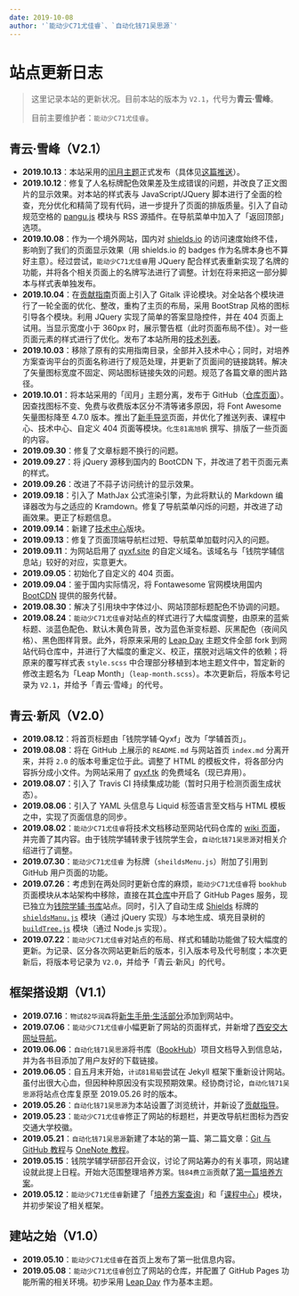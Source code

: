```yaml
---
date: 2019-10-08
author: '`能动少C71尤佳睿`、`自动化钱71吴思源`'
---
```


# 站点更新日志
> 这里记录本站的更新状况。目前本站的版本为 `V2.1`，代号为**青云·雪峰**。
>
> 目前主要维护者：`能动少C71尤佳睿`。

## 青云·雪峰（V2.1）
- **2019.10.13**：本站采用的[闰月主题](https://github.com/qyxf/leap-month)正式发布（具体见[这篇推送](/2019/10/13/leap-month-is-released)）。
- **2019.10.12**：修复了人名标牌配色效果差及生成错误的问题，并改良了正文图片的显示效果。对本站的样式表与 JavaScript/JQuery 脚本进行了全面的检查，充分优化和精简了现有代码，进一步提升了页面的排版质量。引入了自动规范空格的 [pangu.js](https://github.com/vinta/pangu.js) 模块与 RSS 源插件。在导航菜单中加入了「返回顶部」选项。
- **2019.10.08**：作为一个境外网站，国内对 [shields.io](https://shields.io) 的访问速度始终不佳，影响到了我们的页面显示效果（用 shields.io 的 badges 作为名牌本身也不算好主意）。经过尝试，`能动少C71尤佳睿`用 JQuery 配合样式表重新实现了名牌的功能，并将各个相关页面上的名牌写法进行了调整。计划在将来把这一部分脚本与样式表单独发布。
- **2019.10.04**：在[贡献指南](/contribution)页面上引入了 Gitalk 评论模块。对全站各个模块进行了一轮全面的优化、整改，重构了主页的布局，采用 BootStrap 风格的图标引导各个模块。利用 JQuery 实现了简单的答案显隐控件，并在 404 页面上试用。当显示宽度小于 360px 时，展示警告框（此时页面布局不佳）。对一些页面元素的样式进行了优化。发布了本站所用的[技术列表](/technique/website-tech-list)。
- **2019.10.03**：移除了原有的实用指南目录，全部并入技术中心；同时，对培养方案查询平台的页面名称进行了规范处理，并更新了页面间的链接跳转。解决了矢量图标宽度不固定、网站图标链接失效的问题。规范了各篇文章的图片路径。
- **2019.10.01**：将本站采用的「闰月」主题分离，发布于 GitHub（[仓库页面](https://github.com/qyxf/leap-month)）。因查找图标不变、免费与收费版本区分不清等诸多原因，将 Font Awesome 矢量图标降至 4.7.0 版本。推出了[新手导览](/welcome)页面，并优化了推送列表、课程中心、技术中心、自定义 404 页面等模块。`化生81高旭帆` 撰写、排版了一些页面的内容。
- **2019.09.30**：修复了文章标题不换行的问题。
- **2019.09.27**：将 jQuery 源移到国内的 BootCDN 下，并改进了若干页面元素的样式。
- **2019.09.26**：改进了不蒜子访问统计的显示效果。
- **2019.09.18**：引入了 MathJax 公式渲染引擎，为此将默认的 Markdown 编译器改为与之适应的 Kramdown。修复了导航菜单闪烁的问题，并改进了动画效果。更正了标题信息。
- **2019.09.14**：新建了[技术中心](/technique)版块。
- **2019.09.13**：修复了页面顶端导航栏过短、导航菜单加载时闪入的问题。
- **2019.09.11**：为网站启用了 [qyxf.site](https://qyxf.site/) 的自定义域名。该域名与「钱院学辅信息站」较好的对应，实意更大。
- **2019.09.05**：初始化了自定义的 404 页面。
- **2019.09.04**：鉴于国内实际情况，将 Fontawesome 官网模块用国内 [BootCDN](https://www.bootcdn.cn) 提供的服务代替。
- **2019.08.30**：解决了引用块中字体过小、网站顶部标题配色不协调的问题。
- **2019.08.24**：`能动少C71尤佳睿`对站点的样式进行了大幅度调整，由原来的蓝紫标题、淡蓝色配色、默认木黄色背景，改为蓝色渐变标题、灰黑配色（夜间风格）、黑色图样背景。此外，将原来采用的 [Leap Day](https://github.com/pages-themes/leap-day) 主题文件全部 fork 到网站代码仓库中，并进行了大幅度的重定义、校正，摆脱对远端文件的依赖；将原来的覆写样式表 `style.scss` 中合理部分移植到本地主题文件中，暂定新的修改主题名为「Leap Month」（`leap-month.scss`）。本次更新后，将版本号记录为 `V2.1`，并给予「青云·雪峰」的代号。


## 青云·新风（V2.0）
- **2019.08.12**：将首页标题由「钱院学辅·Qyxf」改为「学辅首页」。
- **2019.08.08**：将在 GitHub 上展示的 `README.md` 与网站首页 `index.md` 分离开来，并将 `2.0` 的版本号重定位于此。调整了 HTML 的模板文件，将各部分内容拆分成小文件。为网站采用了 [qyxf.tk](http://qyxf.tk) 的免费域名（现已弃用）。
- **2019.08.07**：引入了 Travis CI 持续集成功能（暂时只用于检测页面生成状态）。
- **2019.08.06**：引入了 YAML 头信息与 Liquid 标签语言至文档与 HTML 模板之中，实现了页面信息的同步。
- **2019.08.02**：`能动少C71尤佳睿`将技术文档移动至网站代码仓库的 [wiki 页面](https://github.com/qyxf/qyxf.github.io/wiki)，并完善了其内容。由于钱院学辅转隶于钱院学生会，`自动化钱71吴思源`对相关介绍进行了调整。
- **2019.07.30**：`能动少C71尤佳睿` 为标牌（`sheildsMenu.js`）附加了引用到 GitHub 用户页面的功能。
- **2019.07.26**：考虑到在两处同时更新仓库的麻烦，`能动少C71尤佳睿`将 `bookhub` 页面模块从本站架构中移除，直接在其[仓库](https://github.com/qyxf/BookHub/)中开启了 GitHub Pages 服务，现已独立为[钱院学辅·书库](/BookHub/)站点。同时，引入了自动生成 [Shields](https://shields.io) 标牌的 [`shieldsManu.js`](https://github.com/qyxf/qyxf.github.io/blob/master/assets/js/shieldsManu.js) 模块（通过 jQuery 实现）与本地生成、填充目录树的 [`buildTree.js`](https://github.com/qyxf/BookHub/blob/master/buildTree.js) 模块（通过 Node.js 实现）。
- **2019.07.22**：`能动少C71尤佳睿`对站点的布局、样式和辅助功能做了较大幅度的更新。为记录、区分各次网站更新后的版本，引入版本号及代号制度；本次更新后，将版本号记录为 `V2.0`，并给予「青云·新风」的代号。

## 框架搭设期（V1.1）
- **2019.07.16**：`物试82华润森`将[新生手册·生活部分](/intro/life-in-xjtu)添加到网站中。
- **2019.07.06**：`能动少C71尤佳睿`小幅更新了网站的页面样式，并新增了[西安交大网址导航](/navigator)。
- **2019.06.06**：`自动化钱71吴思源`将书库（[BookHub](https://github.com/qyxf/BookHub/)）项目文档导入到信息站，并为各书目添加了用户友好的下载链接。
- **2019.06.05**：自五月末开始，`计试81易韬`尝试在 Jekyll 框架下重新设计网站。虽付出很大心血，但因种种原因没有实现预期效果。经协商讨论，`自动化钱71吴思源`将站点仓库复原至 2019.05.26 时的版本。
- **2019.05.26**：`自动化钱71吴思源`为本站设置了浏览统计，并新设了[贡献指导](/contribution)。
- **2019.05.23**：`能动少C71尤佳睿`修正了网站的标题栏，并更改导航栏图标为西安交通大学校徽。
- **2019.05.21**：`自动化钱71吴思源`新建了本站的第一篇、第二篇文章：[Git 与 GitHub 教程](/totorials/git-github)与 [OneNote 教程](/tutorials/onenote)。
- **2019.05.15**：钱院学辅学研部召开会议，讨论了网站筹办的有关事项，网站建设就此提上日程。开始大范围整理培养方案。`钱84费立涵`贡献了[第一篇培养方案](/program/qianxuesen)。
- **2019.05.12**：`能动少C71尤佳睿`新建了「[培养方案查询](/program/)」和「[课程中心](/course/)」模块，并初步架设了相关框架。

## 建站之始（V1.0）
- **2019.05.10**：`能动少C71尤佳睿`在首页上发布了第一批信息内容。
- **2019.05.08**：`能动少C71尤佳睿`创立了网站的仓库，并配置了 GitHub Pages 功能所需的相关环境。初步采用 [Leap Day](https://github.com/pages-themes/leap-day) 作为基本主题。
